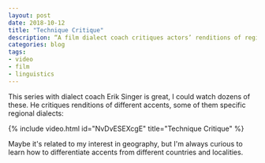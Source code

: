 ```yaml
---
layout: post
date: 2018-10-12
title: "Technique Critique"
description: “A film dialect coach critiques actors’ renditions of regional accents.”
categories: blog
tags:
- video
- film
- linguistics
---
```


This series with dialect coach Erik Singer is great, I could watch dozens of these. He critiques renditions of different accents, some of them specific regional dialects:

{% include video.html id="NvDvESEXcgE" title="Technique Critique" %}

Maybe it's related to my interest in geography, but I'm always curious to learn how to differentiate accents from different countries and localities.
